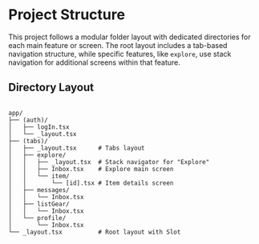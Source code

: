 # Project Structure

This project follows a modular folder layout with dedicated directories for each main feature or screen. The root layout includes a tab-based navigation structure, while specific features, like `explore`, use stack navigation for additional screens within that feature.

## Directory Layout

```plaintext

app/
├── (auth)/
│   ├── logIn.tsx
│   └── _layout.tsx
├── (tabs)/
│   ├── _layout.tsx      # Tabs layout
│   ├── explore/
│   │   ├── _layout.tsx  # Stack navigator for "Explore"
│   │   ├── Inbox.tsx    # Explore main screen
│   │   └── item/
│   │       └── [id].tsx # Item details screen
│   ├── messages/
│   │   └── Inbox.tsx
│   ├── listGear/
│   │   └── Inbox.tsx
│   └── profile/
│       └── Inbox.tsx
└── _layout.tsx          # Root layout with Slot
